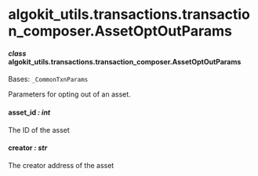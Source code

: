 # algokit_utils.transactions.transaction_composer.AssetOptOutParams

#### *class* algokit_utils.transactions.transaction_composer.AssetOptOutParams

Bases: `_CommonTxnParams`

Parameters for opting out of an asset.

#### asset_id *: int*

The ID of the asset

#### creator *: str*

The creator address of the asset
